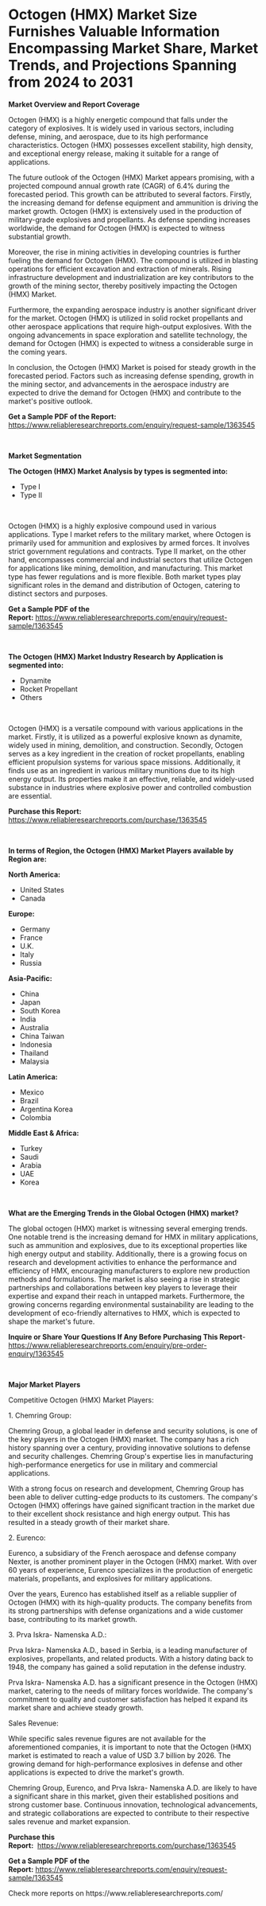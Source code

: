 <p><h1>Octogen (HMX) Market Size Furnishes Valuable Information Encompassing Market Share, Market Trends, and Projections Spanning from 2024 to 2031</h1></p><p><strong>Market Overview and Report Coverage</strong></p>
<p><p>Octogen (HMX) is a highly energetic compound that falls under the category of explosives. It is widely used in various sectors, including defense, mining, and aerospace, due to its high performance characteristics. Octogen (HMX) possesses excellent stability, high density, and exceptional energy release, making it suitable for a range of applications.</p><p>The future outlook of the Octogen (HMX) Market appears promising, with a projected compound annual growth rate (CAGR) of 6.4% during the forecasted period. This growth can be attributed to several factors. Firstly, the increasing demand for defense equipment and ammunition is driving the market growth. Octogen (HMX) is extensively used in the production of military-grade explosives and propellants. As defense spending increases worldwide, the demand for Octogen (HMX) is expected to witness substantial growth.</p><p>Moreover, the rise in mining activities in developing countries is further fueling the demand for Octogen (HMX). The compound is utilized in blasting operations for efficient excavation and extraction of minerals. Rising infrastructure development and industrialization are key contributors to the growth of the mining sector, thereby positively impacting the Octogen (HMX) Market.</p><p>Furthermore, the expanding aerospace industry is another significant driver for the market. Octogen (HMX) is utilized in solid rocket propellants and other aerospace applications that require high-output explosives. With the ongoing advancements in space exploration and satellite technology, the demand for Octogen (HMX) is expected to witness a considerable surge in the coming years.</p><p>In conclusion, the Octogen (HMX) Market is poised for steady growth in the forecasted period. Factors such as increasing defense spending, growth in the mining sector, and advancements in the aerospace industry are expected to drive the demand for Octogen (HMX) and contribute to the market's positive outlook.</p></p>
<p><strong>Get a Sample PDF of the Report:</strong> <a href="https://www.reliableresearchreports.com/enquiry/request-sample/1363545">https://www.reliableresearchreports.com/enquiry/request-sample/1363545</a></p>
<p>&nbsp;</p>
<p><strong>Market Segmentation</strong></p>
<p><strong>The Octogen (HMX) Market Analysis by types is segmented into:</strong></p>
<p><ul><li>Type I</li><li>Type II</li></ul></p>
<p>&nbsp;</p>
<p><p>Octogen (HMX) is a highly explosive compound used in various applications. Type I market refers to the military market, where Octogen is primarily used for ammunition and explosives by armed forces. It involves strict government regulations and contracts. Type II market, on the other hand, encompasses commercial and industrial sectors that utilize Octogen for applications like mining, demolition, and manufacturing. This market type has fewer regulations and is more flexible. Both market types play significant roles in the demand and distribution of Octogen, catering to distinct sectors and purposes.</p></p>
<p><strong>Get a Sample PDF of the Report:</strong>&nbsp;<a href="https://www.reliableresearchreports.com/enquiry/request-sample/1363545">https://www.reliableresearchreports.com/enquiry/request-sample/1363545</a></p>
<p>&nbsp;</p>
<p><strong>The Octogen (HMX) Market Industry Research by Application is segmented into:</strong></p>
<p><ul><li>Dynamite</li><li>Rocket Propellant</li><li>Others</li></ul></p>
<p>&nbsp;</p>
<p><p>Octogen (HMX) is a versatile compound with various applications in the market. Firstly, it is utilized as a powerful explosive known as dynamite, widely used in mining, demolition, and construction. Secondly, Octogen serves as a key ingredient in the creation of rocket propellants, enabling efficient propulsion systems for various space missions. Additionally, it finds use as an ingredient in various military munitions due to its high energy output. Its properties make it an effective, reliable, and widely-used substance in industries where explosive power and controlled combustion are essential.</p></p>
<p><strong>Purchase this Report:</strong>&nbsp; <a href="https://www.reliableresearchreports.com/purchase/1363545">https://www.reliableresearchreports.com/purchase/1363545</a></p>
<p>&nbsp;</p>
<p><strong>In terms of Region, the Octogen (HMX) Market Players available by Region are:</strong></p>
<p>
    <p> <strong> North America: </strong>
        <ul>
            <li>United States</li>
            <li>Canada</li>
        </ul>
        </p> 
    <p> <strong> Europe: </strong>
        <ul>
            <li>Germany</li>
            <li>France</li>
            <li>U.K.</li>
            <li>Italy</li>
            <li>Russia</li>
        </ul>
        </p> 
    <p> <strong> Asia-Pacific: </strong>
        <ul>
            <li>China</li>
            <li>Japan</li>
            <li>South Korea</li>
            <li>India</li>
            <li>Australia</li>
            <li>China Taiwan</li>
            <li>Indonesia</li>
            <li>Thailand</li>
            <li>Malaysia</li>
        </ul>
        </p> 
    <p> <strong> Latin America: </strong>
        <ul>
            <li>Mexico</li>
            <li>Brazil</li>
            <li>Argentina Korea</li>
            <li>Colombia</li>
        </ul>
        </p> 
    <p> <strong> Middle East & Africa: </strong>
        <ul>
            <li>Turkey</li>
            <li>Saudi</li>
            <li>Arabia</li>
            <li>UAE</li>
            <li>Korea</li>
        </ul>
    </p>
    </p>
<p>&nbsp;</p>
<p><strong>What are the Emerging Trends in the Global Octogen (HMX) market?</strong></p>
<p><p>The global octogen (HMX) market is witnessing several emerging trends. One notable trend is the increasing demand for HMX in military applications, such as ammunition and explosives, due to its exceptional properties like high energy output and stability. Additionally, there is a growing focus on research and development activities to enhance the performance and efficiency of HMX, encouraging manufacturers to explore new production methods and formulations. The market is also seeing a rise in strategic partnerships and collaborations between key players to leverage their expertise and expand their reach in untapped markets. Furthermore, the growing concerns regarding environmental sustainability are leading to the development of eco-friendly alternatives to HMX, which is expected to shape the market's future.</p></p>
<p><strong>Inquire or Share Your Questions If Any Before Purchasing This Report</strong>- <a href="https://www.reliableresearchreports.com/enquiry/pre-order-enquiry/1363545">https://www.reliableresearchreports.com/enquiry/pre-order-enquiry/1363545</a></p>
<p>&nbsp;</p>
<p><strong>Major Market Players</strong></p>
<p><p>Competitive Octogen (HMX) Market Players:</p><p>1. Chemring Group:</p><p>Chemring Group, a global leader in defense and security solutions, is one of the key players in the Octogen (HMX) market. The company has a rich history spanning over a century, providing innovative solutions to defense and security challenges. Chemring Group's expertise lies in manufacturing high-performance energetics for use in military and commercial applications.</p><p>With a strong focus on research and development, Chemring Group has been able to deliver cutting-edge products to its customers. The company's Octogen (HMX) offerings have gained significant traction in the market due to their excellent shock resistance and high energy output. This has resulted in a steady growth of their market share.</p><p>2. Eurenco:</p><p>Eurenco, a subsidiary of the French aerospace and defense company Nexter, is another prominent player in the Octogen (HMX) market. With over 60 years of experience, Eurenco specializes in the production of energetic materials, propellants, and explosives for military applications.</p><p>Over the years, Eurenco has established itself as a reliable supplier of Octogen (HMX) with its high-quality products. The company benefits from its strong partnerships with defense organizations and a wide customer base, contributing to its market growth.</p><p>3. Prva Iskra- Namenska A.D.:</p><p>Prva Iskra- Namenska A.D., based in Serbia, is a leading manufacturer of explosives, propellants, and related products. With a history dating back to 1948, the company has gained a solid reputation in the defense industry.</p><p>Prva Iskra- Namenska A.D. has a significant presence in the Octogen (HMX) market, catering to the needs of military forces worldwide. The company's commitment to quality and customer satisfaction has helped it expand its market share and achieve steady growth.</p><p>Sales Revenue:</p><p>While specific sales revenue figures are not available for the aforementioned companies, it is important to note that the Octogen (HMX) market is estimated to reach a value of USD 3.7 billion by 2026. The growing demand for high-performance explosives in defense and other applications is expected to drive the market's growth.</p><p>Chemring Group, Eurenco, and Prva Iskra- Namenska A.D. are likely to have a significant share in this market, given their established positions and strong customer base. Continuous innovation, technological advancements, and strategic collaborations are expected to contribute to their respective sales revenue and market expansion.</p></p>
<p><strong>Purchase this Report:</strong>&nbsp;&nbsp;<a href="https://www.reliableresearchreports.com/purchase/1363545">https://www.reliableresearchreports.com/purchase/1363545</a></p>
<p></p>
<p><strong>Get a Sample PDF of the Report:</strong>&nbsp;<a href="https://www.reliableresearchreports.com/enquiry/request-sample/1363545">https://www.reliableresearchreports.com/enquiry/request-sample/1363545</a></p>
<p>Check more reports on https://www.reliableresearchreports.com/</p>